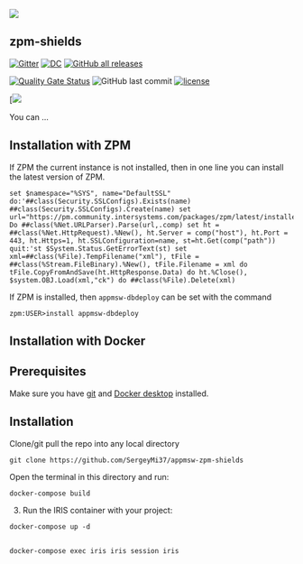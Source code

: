 ![](https://raw.githubusercontent.com/SergeyMi37/appmsw-zpm-shields/master/doc/Screenshot_1.png)
## zpm-shields
[![Gitter](https://img.shields.io/badge/Available%20on-Intersystems%20Open%20Exchange-00b2a9.svg)](https://openexchange.intersystems.com/package/appmsw-zpm-shields)
[![DC](https://img.shields.io/badge/Available%20article%20on-Intersystems%20Community-orange)](https://community.intersystems.com/post/deploying-solutions-without-source-code-zpm)
[![GitHub all releases](https://img.shields.io/badge/Available%20on-GitHub-black)](https://github.com/SergeyMi37/appmsw-zpm-shields)
 
 [![Quality Gate Status](https://community.objectscriptquality.com/api/project_badges/measure?project=sergeymi37%2Fappmsw-zpm-shields&metric=alert_status)](https://community.objectscriptquality.com/dashboard?id=sergeymi37%2Fappmsw-zpm-shields)
 <img alt="GitHub last commit" src="https://img.shields.io/github/last-commit/SergeyMi37/appmsw-zpm-shields">
 [![license](https://img.shields.io/badge/License-MIT-yellow.svg)](https://opensource.org/licenses/MIT)

 [![](https://ee2c-109-252-71-113.ngrok.io/zpm-shields/both/mode?module=sergeymi37%2Fappmsw-zpm-shields&project=zpm-shields)
   
 
You can ...

## Installation with ZPM

If ZPM the current instance is not installed, then in one line you can install the latest version of ZPM.
```
set $namespace="%SYS", name="DefaultSSL" do:'##class(Security.SSLConfigs).Exists(name) ##class(Security.SSLConfigs).Create(name) set url="https://pm.community.intersystems.com/packages/zpm/latest/installer" Do ##class(%Net.URLParser).Parse(url,.comp) set ht = ##class(%Net.HttpRequest).%New(), ht.Server = comp("host"), ht.Port = 443, ht.Https=1, ht.SSLConfiguration=name, st=ht.Get(comp("path")) quit:'st $System.Status.GetErrorText(st) set xml=##class(%File).TempFilename("xml"), tFile = ##class(%Stream.FileBinary).%New(), tFile.Filename = xml do tFile.CopyFromAndSave(ht.HttpResponse.Data) do ht.%Close(), $system.OBJ.Load(xml,"ck") do ##class(%File).Delete(xml)
```
If ZPM is installed, then `appmsw-dbdeploy` can be set with the command
```
zpm:USER>install appmsw-dbdeploy
```
## Installation with Docker

## Prerequisites
Make sure you have [git](https://git-scm.com/book/en/v2/Getting-Started-Installing-Git) and [Docker desktop](https://www.docker.com/products/docker-desktop) installed.

## Installation 
Clone/git pull the repo into any local directory

```
git clone https://github.com/SergeyMi37/appmsw-zpm-shields
```

Open the terminal in this directory and run:

```
docker-compose build
```

3. Run the IRIS container with your project:

```
docker-compose up -d
```

## 
```
docker-compose exec iris iris session iris
```

